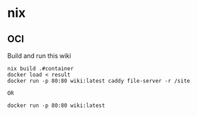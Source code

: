 # nix

## OCI

Build and run this wiki

```
nix build .#container
docker load < result
docker run -p 80:80 wiki:latest caddy file-server -r /site

OR

docker run -p 80:80 wiki:latest
```

